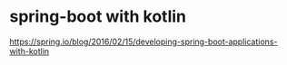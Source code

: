 # spring-boot with kotlin

https://spring.io/blog/2016/02/15/developing-spring-boot-applications-with-kotlin
